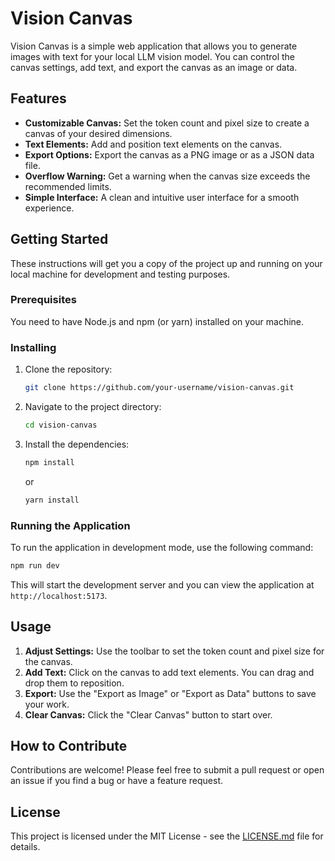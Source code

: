 # Vision Canvas

Vision Canvas is a simple web application that allows you to generate images with text for your local LLM vision model. You can control the canvas settings, add text, and export the canvas as an image or data.

## Features

- **Customizable Canvas:** Set the token count and pixel size to create a canvas of your desired dimensions.
- **Text Elements:** Add and position text elements on the canvas.
- **Export Options:** Export the canvas as a PNG image or as a JSON data file.
- **Overflow Warning:** Get a warning when the canvas size exceeds the recommended limits.
- **Simple Interface:** A clean and intuitive user interface for a smooth experience.

## Getting Started

These instructions will get you a copy of the project up and running on your local machine for development and testing purposes.

### Prerequisites

You need to have Node.js and npm (or yarn) installed on your machine.

### Installing

1. Clone the repository:
   ```sh
   git clone https://github.com/your-username/vision-canvas.git
   ```
2. Navigate to the project directory:
    ```sh
    cd vision-canvas
    ```
3. Install the dependencies:
    ```sh
    npm install
    ```
    or
    ```sh
    yarn install
    ```

### Running the Application

To run the application in development mode, use the following command:

```sh
npm run dev
```

This will start the development server and you can view the application at `http://localhost:5173`.

## Usage

1. **Adjust Settings:** Use the toolbar to set the token count and pixel size for the canvas.
2. **Add Text:** Click on the canvas to add text elements. You can drag and drop them to reposition.
3. **Export:** Use the "Export as Image" or "Export as Data" buttons to save your work.
4. **Clear Canvas:** Click the "Clear Canvas" button to start over.

## How to Contribute

Contributions are welcome! Please feel free to submit a pull request or open an issue if you find a bug or have a feature request.

## License

This project is licensed under the MIT License - see the [LICENSE.md](LICENSE.md) file for details. 